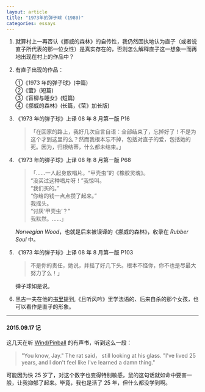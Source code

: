 ```yaml
---
layout: article
title: "1973年的弹子球 (1980)"
categories: essays
---
```


1. 就算村上一再否认《挪威的森林》的自传性，我仍然固执地认为直子（或者说直子所代表的那一位女性）是真实存在的，否则怎么解释直子这一想象一而再地出现在村上的作品中？
　　 

2. 有直子出现的作品： 

	①《1973 年的弹子球》(中篇) <br>
	②《萤》(短篇) <br>
	③《盲柳与睡女》(短篇) <br>
	④《挪威的森林》(长篇，《萤》加长版)
	　　 

3. 《1973 年的弹子球》上译 08 年 8 月第一版 P16 

	>「在回家的路上，我好几次自言自语：全部结束了，忘掉好了！不是为这个才到这里的么？然而我根本忘不掉，包括对直子的爱，包括她的死。因为，归根结蒂，什么都未结束。」 
　　 
4. 《1973 年的弹子球》上译 08 年 8 月第一版 P68 

	>「……一人起身放唱片。“甲壳虫”的《橡胶灵魂》。 <br>
	“没买过这种唱片呀！”我惊叫。 <br>
	“我们买的。” <br>
	“你给的钱一点点攒了起来。” <br>
	我摇头。 <br>
	“讨厌‘甲壳虫’？” <br>
	我默然。……」

	*Norwegian Wood*，也就是后来被误译的《挪威的森林》，收录在 *Rubber Soul* 中。 
	　　

5. 《1973 年的弹子球》上译 08 年 8 月第一版 P103
	
	> 不是你的责任，她说，并摇了好几下头。根本不怪你，你不也是尽最大努力了么！」
	
	弹子球如是说。 
　　 
　　 
6. 黑古一夫在他的[书里](http://book.douban.com/subject/3224468/)提到,《且听风吟》里学法语的、后来自杀的那个女孩，也可以看作是直子的形象。

----

#### 2015.09.17 记

这几天在听 [Wind/Pinball](http://www.amazon.com/Wind-Pinball-Two-Novels/dp/B010OO82HO/ref=tmm_aud_swatch_0?_encoding=UTF8&qid=&sr=) 的有声书，听到这么一段：

> "You know, Jay." The rat said， still looking at his glass. "I've lived 25 years, and I don't feel like I've learned a damn thing." 

可能因为快 25 岁了，对这个数字也变得特别敏感，鼠的这句话就如命中要害一般，让我抑郁了起来。毕竟，我也是活了 25 年，但什么都没学到啊。